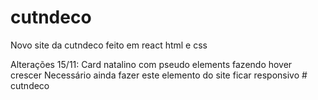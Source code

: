 # cutndeco

Novo site da cutndeco feito em react html e css

Alterações 15/11:
Card natalino com pseudo elements fazendo hover crescer
Necessário ainda fazer este elemento do site ficar responsivo
#   c u t n d e c o 
 
 
